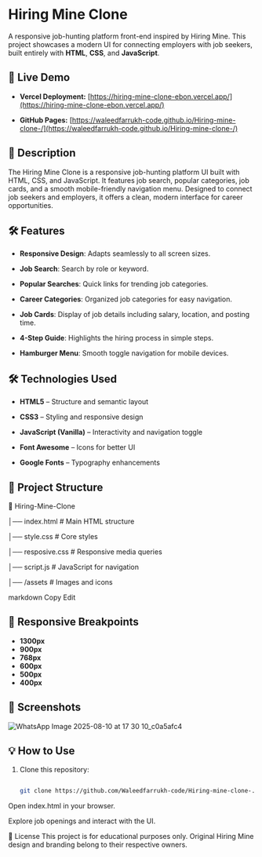 # Hiring Mine Clone

A responsive job-hunting platform front-end inspired by Hiring Mine. This project showcases a modern UI for connecting employers with job seekers, built entirely with **HTML**, **CSS**, and **JavaScript**.

## 🚀 Live Demo

- **Vercel Deployment:** [https://hiring-mine-clone-ebon.vercel.app/](https://hiring-mine-clone-ebon.vercel.app/)

- **GitHub Pages:** [https://waleedfarrukh-code.github.io/Hiring-mine-clone-/](https://waleedfarrukh-code.github.io/Hiring-mine-clone-/)

## 📜 Description
The Hiring Mine Clone is a responsive job-hunting platform UI built with HTML, CSS, and JavaScript. It features job search, popular categories, job cards, and a smooth mobile-friendly navigation menu. Designed to connect job seekers and employers, it offers a clean, modern interface for career opportunities.

## 🛠️ Features

- **Responsive Design**: Adapts seamlessly to all screen sizes.

- **Job Search**: Search by role or keyword.

- **Popular Searches**: Quick links for trending job categories.

- **Career Categories**: Organized job categories for easy navigation.

- **Job Cards**: Display of job details including salary, location, and posting time.

- **4-Step Guide**: Highlights the hiring process in simple steps.

- **Hamburger Menu**: Smooth toggle navigation for mobile devices.

## 🛠️ Technologies Used

- **HTML5** – Structure and semantic layout

- **CSS3** – Styling and responsive design

- **JavaScript (Vanilla)** – Interactivity and navigation toggle

- **Font Awesome** – Icons for better UI

- **Google Fonts** – Typography enhancements

## 📂 Project Structure

📁 Hiring-Mine-Clone

│── index.html # Main HTML structure

│── style.css # Core styles

│── resposive.css # Responsive media queries

│── script.js # JavaScript for navigation

│── /assets # Images and icons

markdown
Copy
Edit

## 📱 Responsive Breakpoints
- **1300px**
- **900px**
- **768px**
- **600px**
- **500px**
- **400px**

## 📸 Screenshots
![WhatsApp Image 2025-08-10 at 17 30 10_c0a5afc4](https://github.com/user-attachments/assets/2bd09b30-d07b-43b3-adba-52bff1172f0c)


## 💡 How to Use
1. Clone this repository:
   ```bash
   
   git clone https://github.com/Waleedfarrukh-code/Hiring-mine-clone-.git
Open index.html in your browser.

Explore job openings and interact with the UI.

📜 License
This project is for educational purposes only.
Original Hiring Mine design and branding belong to their respective owners.
